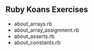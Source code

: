 ## Ruby Koans Exercises

* about_arrays.rb
* about_array_assignment.rb
* about_asserts.rb
* about_constants.rb